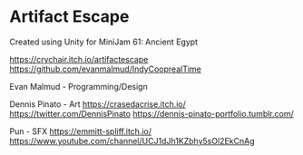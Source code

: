 # Artifact Escape

Created using Unity for
MiniJam 61: Ancient Egypt

https://crychair.itch.io/artifactescape
https://github.com/evanmalmud/IndyCooprealTime


Evan Malmud - Programming/Design

Dennis Pinato - Art
https://crasedacrise.itch.io/
https://twitter.com/DennisPinato
https://dennis-pinato-portfolio.tumblr.com/

Pun - SFX
https://emmitt-spliff.itch.io/
https://www.youtube.com/channel/UCJ1dJh1KZbhy5sOl2EkCnAg
